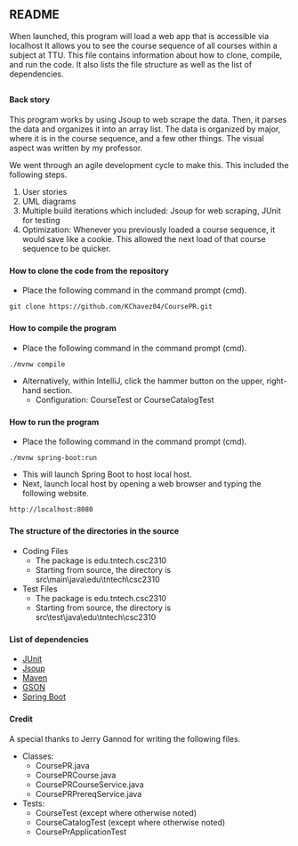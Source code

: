 ## README
When launched, this program will load a web app that is accessible via localhost It allows you to see the course sequence of all courses within a subject at TTU. This file contains information about how to clone, compile, and run the code. It also lists the file structure as well as the list of dependencies.

##
#### Back story
This program works by using Jsoup to web scrape the data. Then, it parses the data and organizes it into an array list. The data is organized by major, where it is in the course sequence, and a few other things. The visual aspect was written by my professor.

We went through an agile development cycle to make this. This included the following steps. 
1. User stories
2. UML diagrams
3. Multiple build iterations which included: Jsoup for web scraping, JUnit for testing
4. Optimization: Whenever you previously loaded a course sequence, it would save like a cookie. This allowed the next load of that course sequence to be quicker.


###
#### How to clone the code from the repository
* Place the following command in the command prompt (cmd).
````
git clone https://github.com/KChavez04/CoursePR.git
````

###
#### How to compile the program
* Place the following command in the command prompt (cmd).
````
./mvnw compile
````
* Alternatively, within IntelliJ, click the hammer button on the upper, right-hand section.
  * Configuration: CourseTest or CourseCatalogTest


###
#### How to run the program
* Place the following command in the command prompt (cmd).
```
./mvnw spring-boot:run
```

* This will launch Spring Boot to host local host.
* Next, launch local host by opening a web browser and typing the following website.
````
http://localhost:8080
````


###
#### The structure of the directories in the source
* Coding Files
  * The package is edu.tntech.csc2310
  * Starting from source, the directory is src\main\java\edu\tntech\csc2310
* Test Files
  * The package is edu.tntech.csc2310
  * Starting from source, the directory is src\test\java\edu\tntech\csc2310
  

###
#### List of dependencies
* [JUnit](https://junit.org/junit4/)
* [Jsoup](https://jsoup.org/)
* [Maven](https://maven.apache.org/index.html)
* [GSON](https://github.com/google/gson)
* [Spring Boot](https://spring.io/projects/spring-boot)


###
#### Credit
A special thanks to Jerry Gannod for writing the following files.
* Classes:
  * CoursePR.java
  * CoursePRCourse.java
  * CoursePRCourseService.java
  * CoursePRPrereqService.java
* Tests:
  * CourseTest (except where otherwise noted)
  * CourseCatalogTest (except where otherwise noted)
  * CoursePrApplicationTest
  
